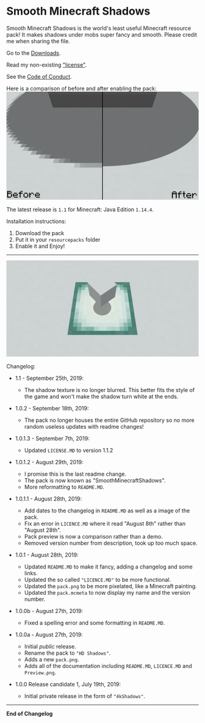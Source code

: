# Smooth Minecraft Shadows

Smooth Minecraft Shadows is the world's least useful Minecraft resource pack! It makes shadows under mobs super fancy and smooth.
Please credit me when sharing the file.

Go to the [Downloads](https://github.com/TheThunderGuyS/SmoothMinecraftShadows/releases).

Read my non-existing ["license"](LICENSE.md).

See the [Code of Conduct](CODE_OF_CONDUCT.md).

Here is a comparison of before and after enabling the pack:
![oof the image didn't load](comparison.png)

The latest release is `1.1` for Minecraft: Java Edition `1.14.4`.

Installation instructions:
 1. Download the pack
 2. Put it in your `resourcepacks` folder
 3. Enable it and Enjoy!

**********
 ![](banner.png)

Changelog:

- 1.1 - September 25th, 2019:
  - The shadow texture is no longer blurred. This better fits the style of the game and won't make the shadow turn white at the ends.

- 1.0.2 - September 18th, 2019:
  - The pack no longer houses the entire GitHub repository so no more random useless updates with readme changes!
  
- 1.0.1.3 - September 7th, 2019:
  - Updated `LICENSE.MD` to version 1.1.2

- 1.0.1.2 - August 29th, 2019:
  - I promise this is the last readme change.
  - The pack is now known as "SmoothMinecraftShadows".
  - More reformatting to `README.MD`.

- 1.0.1.1 - August 28th, 2019:
  - Add dates to the changelog in `README.MD` as well as a image of the pack.
  - Fix an error in `LICENCE.MD` where it read "August 8th" rather than "August 28th".
  - Pack preview is now a comparison rather than a demo.
  - Removed version number from description, took up too much space.

- 1.0.1 - August 28th, 2019: 
  - Updated `README.MD` to make it fancy, adding a changelog and some links.
  - Updated the so called `"LICENCE.MD"` to be more functional.
  - Updated the `pack.png` to be more pixelated, like a Minecraft painting.
  - Updated the `pack.mcmeta` to now display my name and the version number.

- 1.0.0b - August 27th, 2019:
  - Fixed a spelling error and some formatting in `README.MD`.

- 1.0.0a - August 27th, 2019:
  - Initial *public* release.
  - Rename the pack to `"HD Shadows"`.
  - Adds a new `pack.png`.
  - Adds all of the documentation including `README.MD`, `LICENCE.MD` and `Preview.png`.

- 1.0.0 Release candidate 1, July 19th, 2019:
  - Initial private release in the form of `"4kShadows"`.
  
********************  
**End of Changelog**

